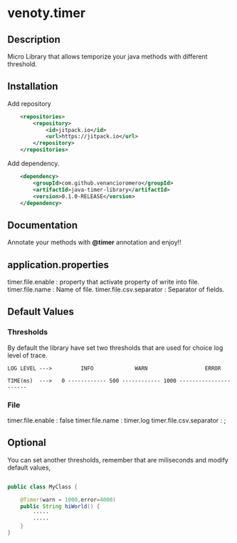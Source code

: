 # venoty.timer

## Description

Micro Library that allows temporize your java methods with different threshold. 

## Installation

Add repository
```xml
	<repositories>
		<repository>
		    <id>jitpack.io</id>
		    <url>https://jitpack.io</url>
		</repository>
	</repositories>

```
Add dependency.
```xml
	<dependency>
	    <groupId>com.github.venancioromero</groupId>
	    <artifactId>java-timer-library</artifactId>
	    <version>0.1.0-RELEASE</version>
	</dependency>

```

## Documentation

Annotate your methods with **@timer** annotation and enjoy!!

## application.properties

timer.file.enable        : property that activate property of write into file.
timer.file.name          : Name of file. 
timer.file.csv.separator : Separator of fields.   

## Default Values

### Thresholds

By default the library have set two thresholds that are used for choice log level of trace.

```
LOG LEVEL --->         INFO             WARN                  ERROR

TIME(ms)  --->   0 ------------ 500 ------------ 1000 ----------------------
```
### File

timer.file.enable        : false
timer.file.name          : timer.log
timer.file.csv.separator : ;

## Optional

You can set another thresholds, remember that are miliseconds and modify default values,

```java

public class MyClass {

    @Timer(warn = 1000,error=4000)
    public String hiWorld() {
        ·····
        ·····
    }
}

```